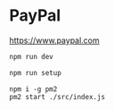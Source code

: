 # PayPal

https://www.paypal.com

```bash
npm run dev
```

```bash
npm run setup
```

```
npm i -g pm2
pm2 start ./src/index.js
```